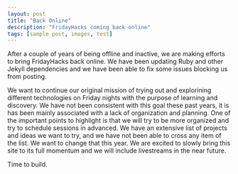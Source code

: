 ```yaml
---
layout: post
title: "Back Online"
description: "FridayHacks coming back online"
tags: [sample post, images, test]
---
```


After a couple of years of being offline and inactive, we are making efforts
to bring FridayHacks back online. We have been updating Ruby and other Jekyll
dependencies and we have been able to fix some issues blocking us from posting. 

We want to continue our original mission of trying out and explorining different
technologies on Friday nights with the purpose of learning and discovery. We
have not been consistent with this goal these past years, it is has been mainly
associated with a lack of organization and planning. One of the important points
to highlight is that we will try to be more organized and try to schedule 
sessions in advanced. We have an extensive list of projects and ideas we want to try,
and we have not been able to cross any item of the list. We want to change that this
year. We are excited to slowly bring this site to its full momentum and we will include
livestreams in the near future.

Time to build. 

